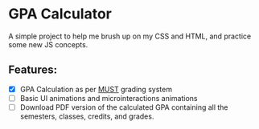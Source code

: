 # GPA Calculator

A simple project to help me brush up on my CSS and HTML, and practice some new JS concepts.

## Features:

- [x] GPA Calculation as per [MUST](https://must.ac.tz/) grading system
- [ ] Basic UI animations and microinteractions animations
- [ ] Download PDF version of the calculated GPA containing all the semesters, classes, credits, and grades.
